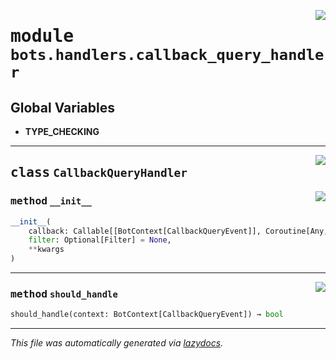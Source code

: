 <!-- markdownlint-disable -->

<a href="https://github.com/switchcollab/Switch-Bots-Python-Library/tree/main/src/switch/bots/handlers/callback_query_handler.py#L0"><img align="right" src="https://img.shields.io/badge/-source-cccccc?style=flat-square"/></a>

# <kbd>module</kbd> `bots.handlers.callback_query_handler`




**Global Variables**
---------------
- **TYPE_CHECKING**


---

<a href="https://github.com/switchcollab/Switch-Bots-Python-Library/tree/main/src/switch/bots/handlers/callback_query_handler.py#L17"><img align="right" src="https://img.shields.io/badge/-source-cccccc?style=flat-square"/></a>

## <kbd>class</kbd> `CallbackQueryHandler`




<a href="https://github.com/switchcollab/Switch-Bots-Python-Library/tree/main/src/switch/bots/handlers/callback_query_handler.py#L18"><img align="right" src="https://img.shields.io/badge/-source-cccccc?style=flat-square"/></a>

### <kbd>method</kbd> `__init__`

```python
__init__(
    callback: Callable[[BotContext[CallbackQueryEvent]], Coroutine[Any, Any, ~ResType]],
    filter: Optional[Filter] = None,
    **kwargs
)
```








---

<a href="https://github.com/switchcollab/Switch-Bots-Python-Library/tree/main/src/switch/bots/handlers/callback_query_handler.py#L26"><img align="right" src="https://img.shields.io/badge/-source-cccccc?style=flat-square"/></a>

### <kbd>method</kbd> `should_handle`

```python
should_handle(context: BotContext[CallbackQueryEvent]) → bool
```








---

_This file was automatically generated via [lazydocs](https://github.com/ml-tooling/lazydocs)._
